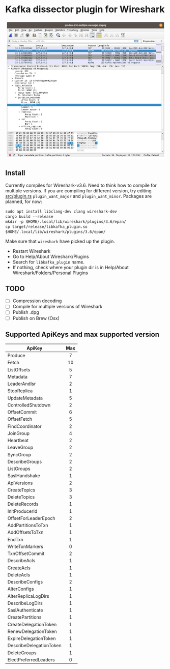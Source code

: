 # Kafka dissector plugin for Wireshark

![](doc/screenshot.png)

## Install
Currently compiles for Wireshark-v3.6. Need to think how to compile for multiple versions. If you are compiling for 
different version, try editing [src/plugin.rs](src/plugin.rs) `plugin_want_major` and `plugin_want_minor`.
Packages are planned, for now:
```
sudo apt install libclang-dev clang wireshark-dev
cargo build --release
mkdir -p $HOME/.local/lib/wireshark/plugins/3.6/epan/
cp target/release/libkafka_plugin.so $HOME/.local/lib/wireshark/plugins/3.6/epan/
```

Make sure that `wireshark` have picked up the plugin.
* Restart Wireshark
* Go to Help/About Wireshark/Plugins
* Search for `libkafka_plugin` name.
* If nothing, check where your plugin dir is in Help/About Wireshark/Folders/Personal Plugins

## TODO
- [ ] Compression decoding
- [ ] Compile for multiple versions of Wireshark
- [ ] Publish .dpg
- [ ] Publish on Brew (Osx)

## Supported ApiKeys and max supported version
| ApiKey                           | Max |
|----------------------------------|:---:|
| Produce	                       | 7   |
| Fetch					|  10  |
| ListOffsets					|  5  |
| Metadata					|  7  |
| LeaderAndIsr					|  2  |
| StopReplica					|  1  |
| UpdateMetadata					|  5  |
| ControlledShutdown					|  2  |
| OffsetCommit					|  6  |
| OffsetFetch					|  5  |
| FindCoordinator					|  2  |
| JoinGroup					|  4  |
| Heartbeat					|  2  |
| LeaveGroup					|  2  |
| SyncGroup					|  2  |
| DescribeGroups					|  2  |
| ListGroups					|  2  |
| SaslHandshake					|  1  |
| ApiVersions					|  2  |
| CreateTopics					|  3  |
| DeleteTopics					|  3  |
| DeleteRecords					|  1  |
| InitProducerId					|  1  |
| OffsetForLeaderEpoch					|  2  |
| AddPartitionsToTxn					|  1  |
| AddOffsetsToTxn					|  1  |
| EndTxn					|  1  |
| WriteTxnMarkers					|  0  |
| TxnOffsetCommit					|  2  |
| DescribeAcls					|  1  |
| CreateAcls					|  1  |
| DeleteAcls					|  1  |
| DescribeConfigs					|  2  |
| AlterConfigs					|  1  |
| AlterReplicaLogDirs					|  1  |
| DescribeLogDirs					|  1  |
| SaslAuthenticate					|  1  |
| CreatePartitions					|  1  |
| CreateDelegationToken					|  1  |
| RenewDelegationToken					|  1  |
| ExpireDelegationToken					|  1  |
| DescribeDelegationToken					|  1  |
| DeleteGroups					|  1  |
| ElectPreferredLeaders					|  0  |

